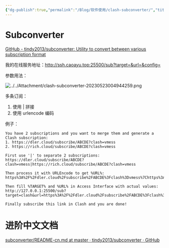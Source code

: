 ```yaml
---
{"dg-publish":true,"permalink":"/Blog/软件使用/clash-subconverter/","title":"Clash订阅转换","noteIcon":""}
---
```



# Subconverter

[GitHub - tindy2013/subconverter: Utility to convert between various subscription format](https://github.com/tindy2013/subconverter)

我的在线服务地址：http://ssh.caoayu.top:25500/sub?target=&url=&config=

参数用法：

![../../Attachment/clash-subconverter-20230523004944259.png](/img/user/Attachment/clash-subconverter-20230523004944259.png)

多条订阅：
1. 使用 | 拼接
2. 使用 urlencode 编码

例子：

```
You have 2 subscriptions and you want to merge them and generate a Clash subscription:
1. https://dler.cloud/subscribe/ABCDE?clash=vmess
2. https://rich.cloud/subscribe/ABCDE?clash=vmess

First use '|' to separate 2 subscriptions:
https://dler.cloud/subscribe/ABCDE?clash=vmess|https://rich.cloud/subscribe/ABCDE?clash=vmess

Then process it with URLEncode to get %URL%:
https%3A%2F%2Fdler.cloud%2Fsubscribe%2FABCDE%3Fclash%3Dvmess%7Chttps%3A%2F%2Frich.cloud%2Fsubscribe%2FABCDE%3Fclash%3Dvmess

Then fill %TARGET% and %URL% in Access Interface with actual values:
http://127.0.0.1:25500/sub?target=clash&url=https%3A%2F%2Fdler.cloud%2Fsubscribe%2FABCDE%3Fclash%3Dvmess%7Chttps%3A%2F%2Frich.cloud%2Fsubscribe%2FABCDE%3Fclash%3Dvmess

Finally subscribe this link in Clash and you are done!
```

# 进阶中文文档

[subconverter/README-cn.md at master · tindy2013/subconverter · GitHub](https://github.com/tindy2013/subconverter/blob/master/README-cn.md#%E8%BF%9B%E9%98%B6%E7%94%A8%E6%B3%95)



